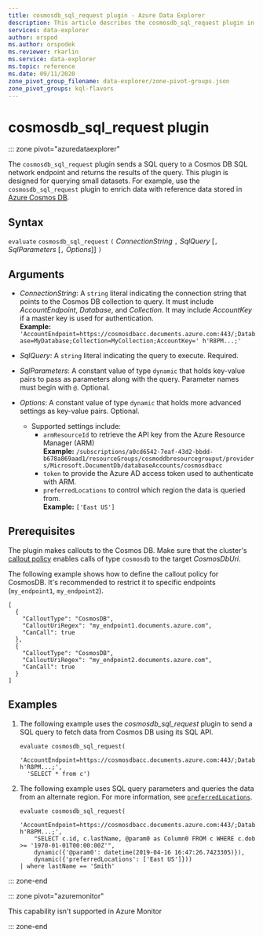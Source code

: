 ```yaml
---
title: cosmosdb_sql_request plugin - Azure Data Explorer
description: This article describes the cosmosdb_sql_request plugin in Azure Data Explorer.
services: data-explorer
author: orspod
ms.author: orspodek
ms.reviewer: rkarlin
ms.service: data-explorer
ms.topic: reference
ms.date: 09/11/2020
zone_pivot_group_filename: data-explorer/zone-pivot-groups.json
zone_pivot_groups: kql-flavors
---
```

# cosmosdb_sql_request plugin

::: zone pivot="azuredataexplorer"

The `cosmosdb_sql_request` plugin sends a SQL query to a Cosmos DB SQL network endpoint and returns the results of the query. This plugin is designed for querying small datasets. For example, use the  `cosmosdb_sql_request` plugin to enrich data with reference data stored in [Azure Cosmos DB](https://docs.microsoft.com/azure/cosmos-db/).

## Syntax

`evaluate` `cosmosdb_sql_request` `(` *ConnectionString* `,` *SqlQuery* [`,` *SqlParameters* [`,` *Options*]] `)`

## Arguments

* *ConnectionString*: A `string` literal indicating the connection string that points to the Cosmos DB collection to query. It must include *AccountEndpoint*, *Database*, and *Collection*. It may include *AccountKey* if a master key is used for authentication. <br>
   **Example:** `'AccountEndpoint=https://cosmosdbacc.documents.azure.com:443/;Database=MyDatabase;Collection=MyCollection;AccountKey=' h'R8PM...;'`

* *SqlQuery*: A `string` literal indicating the query to execute. Required.

* *SqlParameters*: A constant value of type `dynamic` that holds key-value pairs to pass as parameters along with the query. Parameter names must begin with `@`. Optional.
  
* *Options*: A constant value of type `dynamic` that holds more advanced settings as key-value pairs. Optional.
    * Supported settings include:
        * `armResourceId` to retrieve the API key from the Azure Resource Manager (ARM)<br>
        **Example:** `/subscriptions/a0cd6542-7eaf-43d2-bbdd-b678a869aad1/resourceGroups/cosmoddbresourcegrouput/providers/Microsoft.DocumentDb/databaseAccounts/cosmosdbacc`
        * `token` to provide the Azure AD access token used to authenticate with ARM.
        * `preferredLocations` to control which region the data is queried from. <br>
        **Example:**  `['East US']`

## Prerequisites

The plugin makes callouts to the Cosmos DB. Make sure that the cluster's [callout policy](../management/calloutpolicy.md) enables calls of type `cosmosdb` to the target *CosmosDbUri*.

The following example shows how to define the callout policy for CosmosDB. It's recommended to restrict it to specific endpoints (`my_endpoint1`, `my_endpoint2`).

```kusto
[
  {
    "CalloutType": "CosmosDB",
    "CalloutUriRegex": "my_endpoint1.documents.azure.com",
    "CanCall": true
  },
  {
    "CalloutType": "CosmosDB",
    "CalloutUriRegex": "my_endpoint2.documents.azure.com",
    "CanCall": true
  }
]
```

## Examples

1. The following example uses the *cosmosdb_sql_request* plugin to send a SQL query to fetch data from Cosmos DB using its SQL API.

    ```kusto
    evaluate cosmosdb_sql_request(
      'AccountEndpoint=https://cosmosdbacc.documents.azure.com:443/;Database=MyDatabase;Collection=MyCollection;AccountKey=' h'R8PM...;',
      'SELECT * from c')
    ```
    
1. The following example uses SQL query parameters and queries the data from an alternate region. For more information, see [`preferredLocations`](https://docs.microsoft.com/azure/cosmos-db/tutorial-global-distribution-sql-api?tabs=dotnetv2%2Capi-async#preferred-locations).

    ```kusto
    evaluate cosmosdb_sql_request(
        'AccountEndpoint=https://cosmosdbacc.documents.azure.com:443/;Database=MyDatabase;Collection=MyCollection;AccountKey=' h'R8PM...;',
        "SELECT c.id, c.lastName, @param0 as Column0 FROM c WHERE c.dob >= '1970-01-01T00:00:00Z'",
        dynamic({'@param0': datetime(2019-04-16 16:47:26.7423305)}),
        dynamic({'preferredLocations': ['East US']}))
    | where lastName == 'Smith'
    ```
    
::: zone-end

::: zone pivot="azuremonitor"

This capability isn't supported in Azure Monitor

::: zone-end
